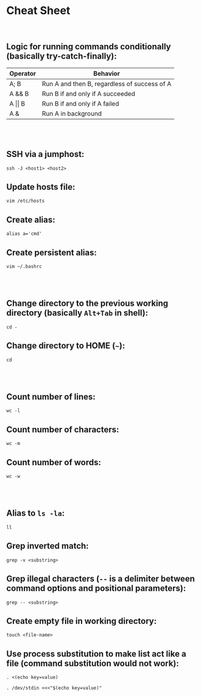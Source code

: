 # Cheat Sheet

<br>

## Logic for running commands conditionally (basically try-catch-finally):

| Operator | Behavior                                     |
| -------- | -------------------------------------------- |
| A; B     | Run A and then B, regardless of success of A |
| A && B   | Run B if and only if A succeeded             |
| A \|\| B | Run B if and only if A failed                |
| A &      | Run A in background                          |

<br><br>

## SSH via a jumphost:
```shell
ssh -J <host1> <host2>
```

## Update hosts file:
```shell
vim /etc/hosts
```

## Create alias:
```shell
alias a='cmd'
```

## Create persistent alias:
```shell
vim ~/.bashrc
```

<br><br>

## Change directory to the previous working directory (basically `Alt+Tab` in shell):
```shell
cd -
```

## Change directory to HOME (`~`):
```shell
cd
```

<br><br>

## Count number of lines:
```shell
wc -l
```

## Count number of characters:
```shell
wc -m
```

## Count number of words:
```shell
wc -w
```

<br><br>

## Alias to `ls -la`:
```shell
ll
```

## Grep inverted match:
```shell
grep -v <substring>
```

## Grep illegal characters (`--` is a delimiter between command options and positional parameters):
```shell
grep -- <substring>
```

## Create empty file in working directory:
```shell
touch <file-name>
```

## Use process substitution to make list act like a file (command substitution would not work):
```shell
. <(echo key=value)

. /dev/stdin <<<"$(echo key=value)"
```

<br>

<!-- 
## FLER??? Flytta Curl till en egen cheat sheet, mer logiskt?!
# Eventuellt även flytta https://ifconfig.co/ till egen README - finns fler än endast publik IP!
-->